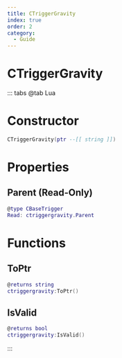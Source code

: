 ```yaml
---
title: CTriggerGravity
index: true
order: 2
category:
  - Guide
---
```


# CTriggerGravity

::: tabs
@tab Lua
# Constructor
```lua
CTriggerGravity(ptr --[[ string ]])
```
# Properties
## Parent (Read-Only)
```lua
@type CBaseTrigger
Read: ctriggergravity.Parent
```
# Functions
## ToPtr
```lua
@returns string
ctriggergravity:ToPtr()
```
## IsValid
```lua
@returns bool
ctriggergravity:IsValid()
```

:::